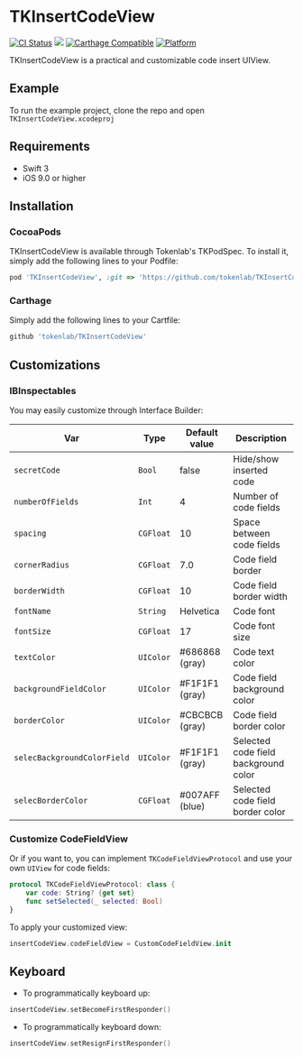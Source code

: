 # TKInsertCodeView
[![CI Status](http://img.shields.io/travis/tokenlab/TKInsertCodeView.svg?style=flat)](https://travis-ci.org/tokenlab/TKInsertCodeView)
![](https://camo.githubusercontent.com/f0604df64b4db3dad5b2a23439b9c253abedeae3/68747470733a2f2f696d672e736869656c64732e696f2f62616467652f53776966742d332e302d6f72616e67652e737667)
[![Carthage Compatible](https://img.shields.io/badge/Carthage-compatible-4BC51D.svg?style=flat)](https://github.com/Carthage/Carthage)
[![Platform](https://img.shields.io/cocoapods/p/SwiftToast.svg?style=flat)](http://cocoapods.org/pods/SwiftToast)

TKInsertCodeView is a practical and customizable code insert UIView.

## Example

To run the example project, clone the repo and open `TKInsertCodeView.xcodeproj`

## Requirements

* Swift 3
* iOS 9.0 or higher

## Installation

### CocoaPods

TKInsertCodeView is available through Tokenlab's TKPodSpec. To install it, simply add the following lines to your Podfile:

```ruby
pod 'TKInsertCodeView', :git => 'https://github.com/tokenlab/TKInsertCodeView.git'
```

### Carthage
Simply add the following lines to your Cartfile:

```ruby
github 'tokenlab/TKInsertCodeView'
```

## Customizations

### IBInspectables

You may easily customize through Interface Builder:

|Var|Type|Default value|Description|
|---|---|---|---|
|`secretCode`| `Bool`|false| Hide/show inserted code|
|`numberOfFields`|`Int`| 4| Number of code fields|
|`spacing`| `CGFloat`|10| Space between code fields|
|`cornerRadius`| `CGFloat`|7.0| Code field border|
|`borderWidth`| `CGFloat`|10| Code field border width|
|`fontName`| `String`|Helvetica| Code font|
|`fontSize`| `CGFloat`|17| Code font size|
|`textColor`| `UIColor`|#686868 (gray)| Code text color|
|`backgroundFieldColor`| `UIColor`|#F1F1F1 (gray)| Code field background color|
|`borderColor`| `UIColor`|#CBCBCB (gray)| Code field border color|
|`selecBackgroundColorField`| `UIColor`|#F1F1F1 (gray)| Selected code field background color|
|`selecBorderColor`| `CGFloat`|#007AFF (blue)| Selected code field border color|

### Customize CodeFieldView

Or if you want to, you can implement `TKCodeFieldViewProtocol` and use your own `UIView` for code fields:

```swift
protocol TKCodeFieldViewProtocol: class {
    var code: String? {get set}
    func setSelected(_ selected: Bool)
}
```

To apply your customized view:

```swift
insertCodeView.codeFieldView = CustomCodeFieldView.init
```

## Keyboard

* To programmatically keyboard up:
```swift
insertCodeView.setBecomeFirstResponder()
```

* To programmatically keyboard down:
```swift
insertCodeView.setResignFirstResponder()
```
